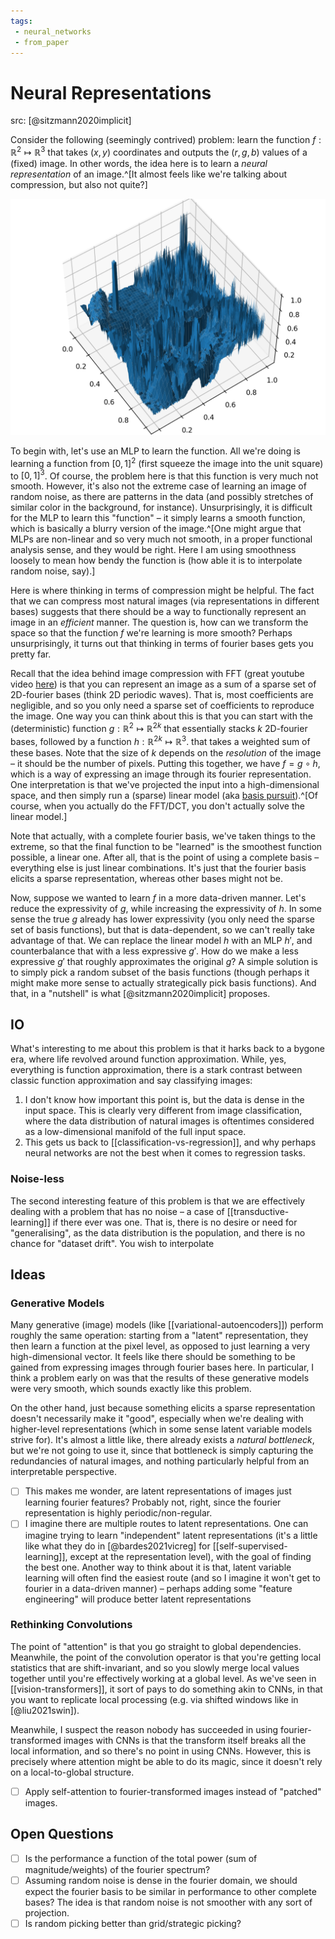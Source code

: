 ```yaml
---
tags:
 - neural_networks
 - from_paper
---
```


# Neural Representations

src: [@sitzmann2020implicit]

Consider the following (seemingly contrived) problem: learn the function $f:\mathbb{R}^2\mapsto \mathbb{R}^3$ that takes $(x,y)$ coordinates and outputs the $(r,g,b)$ values of a (fixed) image. In other words, the idea here is to learn a *neural representation* of an image.^[It almost feels like we're talking about compression, but also not quite?]

![Example of an image represented as a function](img/img_fun.png)

To begin with, let's use an MLP to learn the function. All we're doing is learning a function from $[0,1]^2$ (first squeeze the image into the unit square) to $[0,1]^3$. Of course, the problem here is that this function is very much not smooth. However, it's also not the extreme case of learning an image of random noise, as there are patterns in the data (and possibly stretches of similar color in the background, for instance). Unsurprisingly, it is difficult for the MLP to learn this "function" – it simply learns a smooth function, which is basically a blurry version of the image.^[One might argue that MLPs are non-linear and so very much not smooth, in a proper functional analysis sense, and they would be right. Here I am using smoothness loosely to mean how bendy the function is (how able it is to interpolate random noise, say).]

Here is where thinking in terms of compression might be helpful. The fact that we can compress most natural images (via representations in different bases) suggests that there should be a way to functionally represent an image in an *efficient* manner. The question is, how can we transform the space so that the function $f$ we're learning is more smooth? Perhaps unsurprisingly, it turns out that thinking in terms of fourier bases gets you pretty far.

Recall that the idea behind image compression with FFT (great youtube video [here](https://www.youtube.com/watch?v=gGEBUdM0PVc)) is that you can represent an image as a sum of a sparse set of 2D-fourier bases (think 2D periodic waves). That is, most coefficients are negligible, and so you only need a sparse set of coefficients to reproduce the image. One way you can think about this is that you can start with the (deterministic) function $g: \mathbb{R}^2 \mapsto \mathbb{R}^{2k}$ that essentially stacks $k$ 2D-fourier bases, followed by a function $h: \mathbb{R}^{2k} \mapsto \mathbb{R}^3$. that takes a weighted sum of these bases. Note that the size of $k$ depends on the *resolution* of the image – it should be the number of pixels. Putting this together, we have $f = g \circ h$, which is a way of expressing an image through its fourier representation. One interpretation is that we've projected the input into a high-dimensional space, and then simply run a (sparse) linear model (aka [basis pursuit](https://en.wikipedia.org/wiki/Basis_pursuit)).^[Of course, when you actually do the FFT/DCT, you don't actually solve the linear model.]

<Note>
Note that actually, with a complete fourier basis, we've taken things to the extreme, so that the final function to be "learned" is the smoothest function possible, a linear one. After all, that is the point of using a complete basis – everything else is just linear combinations. It's just that the fourier basis elicits a sparse representation, whereas other bases might not be.
</Note>

Now, suppose we wanted to learn $f$ in a more data-driven manner. Let's reduce the expressivity of $g$, while increasing the expressivity of $h$. In some sense the true $g$ already has lower expressivity (you only need the sparse set of basis functions), but that is data-dependent, so we can't really take advantage of that. We can replace the linear model $h$ with an MLP $h'$, and counterbalance that with a less expressive $g'$. How do we make a less expressive $g'$ that roughly approximates the original $g$? A simple solution is to simply pick a random subset of the basis functions (though perhaps it might make more sense to actually strategically pick basis functions). And that, in a "nutshell" is what [@sitzmann2020implicit] proposes.

## IO

What's interesting to me about this problem is that it harks back to a bygone era, where life revolved around function approximation. While, yes, everything is function approximation, there is a stark contrast between classic function approximation and say classifying images:

1. I don't know how important this point is, but the data is dense in the input space. This is clearly very different from image classification, where the data distribution of natural images is oftentimes considered as a low-dimensional manifold of the full input space.
2. This gets us back to [[classification-vs-regression]], and why perhaps neural networks are not the best when it comes to regression tasks.

### Noise-less

The second interesting feature of this problem is that we are effectively dealing with a problem that has no noise – a case of [[transductive-learning]] if there ever was one. That is, there is no desire or need for "generalising", as the data distribution is the population, and there is no chance for "dataset drift". You wish to interpolate 



## Ideas

### Generative Models

Many generative (image) models (like [[variational-autoencoders]]) perform roughly the same operation: starting from a "latent" representation, they then learn a function at the pixel level, as opposed to just learning a very high-dimensional vector. It feels like there should be something to be gained from expressing images through fourier bases here. In particular, I think a problem early on was that the results of these generative models were very smooth, which sounds exactly like this problem.

On the other hand, just because something elicits a sparse representation doesn't necessarily make it "good", especially when we're dealing with higher-level representations (which in some sense latent variable models strive for). It's almost a little like, there already exists a *natural bottleneck*, but we're not going to use it, since that bottleneck is simply capturing the redundancies of natural images, and nothing particularly helpful from an interpretable perspective.

 - [ ] This makes me wonder, are latent representations of images just learning fourier features? Probably not, right, since the fourier representation is highly periodic/non-regular.
 - [ ] I imagine there are multiple routes to latent representations. One can imagine trying to learn "independent" latent representations (it's a little like what they do in [@bardes2021vicreg] for [[self-supervised-learning]], except at the representation level), with the goal of finding the best one. Another way to think about it is that, latent variable learning will often find the easiest route (and so I imagine it won't get to fourier in a data-driven manner) – perhaps adding some "feature engineering" will produce better latent representations

### Rethinking Convolutions

The point of "attention" is that you go straight to global dependencies. Meanwhile, the point of the convolution operator is that you're getting local statistics that are shift-invariant, and so you slowly merge local values together until you're effectively working at a global level. As we've seen in [[vision-transformers]], it sort of pays to do something akin to CNNs, in that you want to replicate local processing (e.g. via shifted windows like in [@liu2021swin]).

Meanwhile, I suspect the reason nobody has succeeded in using fourier-transformed images with CNNs is that the transform itself breaks all the local information, and so there's no point in using CNNs. However, this is precisely where attention might be able to do its magic, since it doesn't rely on a local-to-global structure.

 - [ ] Apply self-attention to fourier-transformed images instead of "patched" images.

## Open Questions

  - [ ] Is the performance a function of the total power (sum of magnitude/weights) of the fourier spectrum?
  - [ ] Assuming random noise is dense in the fourier domain, we should expect the fourier basis to be similar in performance to other complete bases? The idea is that random noise is not smoother with any sort of projection.
  - [ ] Is random picking better than grid/strategic picking?